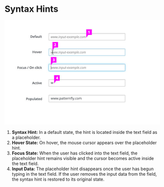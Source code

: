 # Syntax Hints

![Syntax Hints All States Callout](img/Syntax-Hints-all-states-callout.png)

  1. **Syntax Hint:** In a default state, the hint is located inside the text field as a placeholder.
  1. **Hover State:** On hover, the mouse cursor appears over the placeholder hint.
  1. **Focus State:** When the user has clicked into the text field, the placeholder hint remains visible and the cursor becomes active inside the text field.
  1. **Input Data:** The placeholder hint disappears once the user has begun typing in the text field. If the user removes the input data from the field, the syntax hint is restored to its original state.
